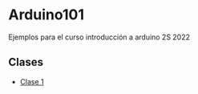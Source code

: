 # Arduino101
Ejemplos para el curso introducción a arduino 2S 2022

## Clases
- [ Clase 1 ](https://github.com/racarlosdavid/Arduino101/tree/Clase_1)